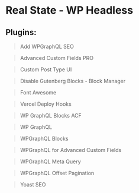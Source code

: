 # Real State - WP Headless

## Plugins:

> Add WPGraphQL SEO

> Advanced Custom Fields PRO

> Custom Post Type UI

> Disable Gutenberg Blocks - Block Manager

> Font Awesome

> Vercel Deploy Hooks

> WP GraphQL Blocks ACF

> WP GraphQL

> WPGraphQL Blocks

> WPGraphQL for Advanced Custom Fields

> WPGraphQL Meta Query

> WPGraphQL Offset Pagination

> Yoast SEO
